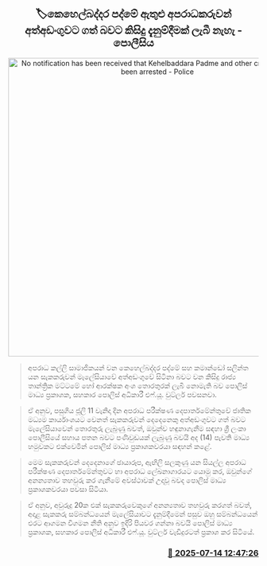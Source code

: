 <p align='center'><b><h2 align='center' title='No notification has been received that Kehelbaddara Padme and other criminals have been arrested - Police'>🏷කෙහෙල්බද්දර පද්මේ ඇතුළු අපරාධකරුවන් අත්අඩංගුවට ගත් බවට කිසිදු දැනුම්දීමක් ලැබී නැහැ - පොලීසිය</h2></b></p>
<p align='center'><img src='https://helakuru.sgp1.cdn.digitaloceanspaces.com/esana/images/lib/kehelbaddara-padme-iop.jpg' width='600' alt='No notification has been received that Kehelbaddara Padme and other criminals have been arrested - Police'></p>

> අපරාධ කල්ලි සාමාජිකයන් වන කෙහෙල්බද්දර පද්මේ සහ කමාන්ඩෝ සලින්ත යන සැකකරුවන් මැලේසියාවේ අත්අඩංගුවේ සිටිනා බවට වන කිසිදු රාජ්‍ය තාන්ත්‍රික මට්ටමේ හෝ ආරක්ෂක අංශ තොරතුරක් ලැබී නොමැති බව පොලිස් මාධ්‍ය ප්‍රකාශක, සහකාර පොලිස් අධිකාරී එෆ්.යූ. වුට්ලර් පවසනවා.

> ඒ අනුව, පසුගිය ජූලි 11 වැනිදා දින අපරාධ පරීක්ෂණ දෙපාර්තමේන්තුවේ ජාතික මධ්‍යම කාර්යාංශයට වෙනත් සැකකරුවන් දෙදෙනෙකු අත්අඩංගුවට ගත් බවට මැලේසියාවෙන් තොරතුරු ලැබුණු බවත්, ඔවුන්ව හඳුනාගැනීම සඳහා ශ්‍රී ලංකා පොලීසියේ සහාය පතන බවට පණිවුඩයක් ලැබුණු බවයි අද (14) පැවති මාධ්‍ය හමුවකට එක්වෙමින් පොලිස් මාධ්‍ය ප්‍රකාශකවරයා සඳහන් කළේ.

> මෙම සැකකරුවන් දෙදෙනාගේ ඡායාරූප, ඇඟිලි සලකුණු යන සියල්ල අපරාධ පරීක්ෂණ දෙපාර්තමේන්තුවට හා අපරාධ ලේඛනාගාරයට යොමු කර, ඔවුන්ගේ අනන්‍යතාව තහවුරු කර ගැනීමේ අවස්ථාවක් උදාවූ බවද පොලිස් මාධ්‍ය ප්‍රකාශකවරයා පවසා සිටියා.

> ඒ අනුව, අවුරුදු 20ක එක් සැකකරුවෙකුගේ අනන්‍යතාව තහවුරු කරගත් බවත්, අදාළ සැකකරු සම්බන්ධයෙන් මැලේසියාවට දැනුම්දීමෙන් පසුව ඔහු සම්බන්ධයෙන් එරට ආගමන විගමන නීති අනුව ඉදිරි පියවර ගන්නා බවයි පොලිස් මාධ්‍ය ප්‍රකාශක, සහකාර පොලිස් අධිකාරී එෆ්.යූ. වුට්ලර් වැඩිදුරටත් ප්‍රකාශ කර සිටියේ.



<h3 align='right'><a href='https://www.helakuru.lk/esana/p/111832/'>📅 2025-07-14 12:47:26</a></h3>
